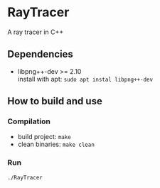 # RayTracer
A ray tracer in C++

## Dependencies
- libpng++-dev >= 2.10  
  install with apt: `sudo apt instal libpng++-dev`


## How to build and use

### Compilation
- build project: `make`
- clean binaries: `make clean`

### Run
`./RayTracer`